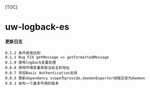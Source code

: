 [TOC]

# uw-logback-es

#### 更新日志
    0.1.2 条件是或达到
    0.1.1 Bug FIX getMessage => getFormattedMessage
    0.1.0 使用logback变量处理
    0.0.8 使用环境变量来取当前主机地址
    0.0.7 添加Basic Authentication支持
    0.0.5 更新dependency scope为provide,daemonExporter线程应该为daemon
    0.0.1 发布一个基本可用的版本